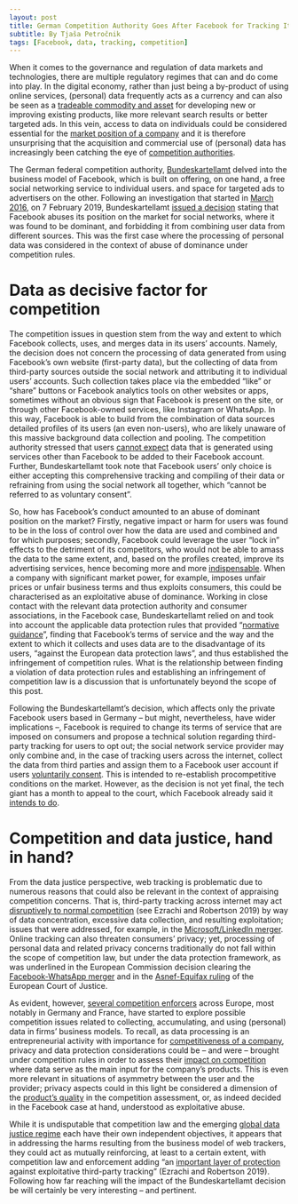 ```yaml
---
layout: post
title: German Competition Authority Goes After Facebook for Tracking Its Users Outside the Social Network
subtitle: By Tjaša Petročnik
tags: [Facebook, data, tracking, competition]
---
```


When it comes to the governance and regulation of data markets and technologies, there are multiple regulatory regimes that can and do come into play. In the digital economy, rather than just being a by-product of using online services, (personal) data frequently acts as a currency and can also be seen as a [tradeable commodity and asset](https://papers.ssrn.com/sol3/papers.cfm?abstract_id=2657732) for developing new or improving existing products, like more relevant search results or better targeted ads. In this vein, access to data on individuals could be considered essential for the [market position of a company](https://www.bundeskartellamt.de/SharedDocs/Publikation/EN/Pressemitteilungen/2019/07_02_2019_Facebook_FAQs.pdf) and it is therefore unsurprising that the acquisition and commercial use of (personal) data has increasingly been catching the eye of [competition authorities](https://www.bundeskartellamt.de/SharedDocs/Publikation/DE/Berichte/Big%20Data%20Papier.pdf).

The German federal competition authority, [Bundeskartellamt](https://www.bundeskartellamt.de/SharedDocs/Meldung/DE/Pressemitteilungen/2019/07_02_2019_Facebook.html?nn=3591568) delved into the business model of Facebook, which is built on offering, on one hand, a free social networking service to individual users. and space for targeted ads to advertisers on the other. Following an investigation that started in [March 2016](https://www.bundeskartellamt.de/SharedDocs/Meldung/EN/Pressemitteilungen/2016/02_03_2016_Facebook.html), on 7 February 2019, Bundeskartellamt [issued a decision](https://www.bundeskartellamt.de/SharedDocs/Meldung/EN/Pressemitteilungen/2019/07_02_2019_Facebook.html) stating that Facebook abuses its position on the market for social networks, where it was found to be dominant, and forbidding it from combining user data from different sources. This was the first case where the processing of personal data was considered in the context of abuse of dominance under competition rules.

# Data as decisive factor for competition
The competition issues in question stem from the way and extent to which Facebook collects, uses, and merges data in its users’ accounts. Namely, the decision does not concern the processing of data generated from using Facebook’s own website (first-party data), but the collecting of data from third-party sources outside the social network and attributing it to individual users’ accounts. Such collection takes place via the embedded “like” or “share” buttons or Facebook analytics tools on other websites or apps, sometimes without an obvious sign that Facebook is present on the site, or through other Facebook-owned services, like Instagram or WhatsApp. In this way, Facebook is able to build from the combination of data sources detailed profiles of its users (an even non-users), who are likely unaware of this massive background data collection and pooling. The competition authority stressed that users [cannot expect](https://www.bundeskartellamt.de/SharedDocs/Meldung/EN/Pressemitteilungen/2017/19_12_2017_Facebook.html) data that is generated using services other than Facebook to be added to their Facebook account. Further, Bundeskartellamt took note that  Facebook users’ only choice is either accepting this comprehensive tracking and compiling of their data or refraining from using the social network all together, which “cannot be referred to as voluntary consent”.

So, how has Facebook’s conduct amounted to an abuse of dominant position on the market? Firstly, negative impact or harm for users was found to be in the loss of control over how the data are used and combined and for which purposes; secondly, Facebook could leverage the user “lock in” effects to the detriment of its competitors, who would not be able to amass the data to the same extent, and, based on the profiles created, improve its advertising services, hence becoming more and more [indispensable](https://www.bundeskartellamt.de/SharedDocs/Publikation/EN/Pressemitteilungen/2019/07_02_2019_Facebook_FAQs.pdf). When a company with significant market power, for example, imposes unfair prices or unfair business terms and thus exploits consumers, this could be characterised as an exploitative abuse of dominance. Working in close contact with the relevant data protection authority and consumer associations, in the Facebook case, Bundeskartellamt relied on and took into account the applicable data protection rules that provided “[normative guidance](https://www.kluwerlawonline.com/abstract.php?area=Journals&id=COLA2017002)”, finding that Facebook’s terms of service and the way and the extent to which it collects and uses data are to the disadvantage of its users, “against the European data protection laws”, and thus established the infringement of competition rules. What is the relationship between finding a violation of data protection rules and establishing an infringement of competition law is a discussion that is unfortunately beyond the scope of this post. 

Following the Bundeskartellamt’s decision, which affects only the private Facebook users based in Germany – but might, nevertheless, have wider implications –, Facebook is required to change its terms of service that are imposed on consumers and propose a technical solution regarding third-party tracking for users to opt out; the social network service provider may only combine and, in the case of tracking users across the internet, collect the data from third parties and assign them to a Facebook user account if users [voluntarily consent](https://www.bundeskartellamt.de/SharedDocs/Publikation/EN/Pressemitteilungen/2019/07_02_2019_Facebook_FAQs.pdf). This is intended to re-establish procompetitive conditions on the market. However, as the decision is not yet final, the tech giant has a month to appeal to the court, which Facebook already said it [intends to do](https://newsroom.fb.com/news/2019/02/bundeskartellamt-order/).

# Competition and data justice, hand in hand?
From the data justice perspective, web tracking is problematic due to numerous reasons that could also be relevant in the context of appraising competition concerns. That is, third-party tracking across internet may act [disruptively to normal competition](https://papers.ssrn.com/sol3/papers.cfm?abstract_id=3272552) (see Ezrachi and Robertson 2019) by way of data concentration, excessive data collection, and resulting exploitation; issues that were addressed, for example, in the [Microsoft/LinkedIn merger](http://ec.europa.eu/competition/mergers/cases/decisions/m8124_1349_5.pdf). Online tracking can also threaten consumers’ privacy; yet, processing of personal data and related privacy concerns traditionally do not fall within the scope of competition law, but under the data protection framework, as was underlined in the European Commission decision clearing the [Facebook-WhatsApp merger](http://ec.europa.eu/competition/mergers/cases/decisions/m7217_20141003_20310_3962132_EN.pdf) and in the [Asnef-Equifax ruling](http://curia.europa.eu/juris/showPdf.jsf;jsessionid=9ea7d0f130d5bea0e088b08f44b3b853d5eb7ffd88fa.e34KaxiLc3eQc40LaxqMbN4Och0Qe0?text=&docid=65421&pageIndex=0&doclang=EN&mode=lst&dir=&occ=first&part=1&cid=236269) of the European Court of Justice. 

As evident, however, [several competition enforcers](https://www.bundeskartellamt.de/SharedDocs/Publikation/EN/Fachartikel/Competition_Law_and_Big_Data_The_enforcers_view.pdf?__blob=publicationFile&v=2) across Europe, most notably in Germany and France, have started to explore possible competition issues related to collecting, accumulating, and using (personal) data in firms’ business models. To recall, as data processing is an entrepreneurial activity with importance for [competitiveness of a company](https://www.bundeskartellamt.de/SharedDocs/Publikation/EN/Diskussions_Hintergrundpapiere/2017/Hintergrundpapier_Facebook.pdf?__blob=publicationFile&v=6), privacy and data protection considerations could be – and were – brought under competition rules in order to assess their [impact on competition](https://www.bundeskartellamt.de/SharedDocs/Publikation/DE/Berichte/Big%20Data%20Papier.pdf?__blob=publicationFile&v=2) where data serve as the main input for the company’s products. This is even more relevant in situations of asymmetry between the user and the provider; privacy aspects could in this light be considered a dimension of the [product’s quality](http://europa.eu/rapid/press-release_IP-16-4284_en.htm) in the competition assessment, or, as indeed decided in the Facebook case at hand, understood as exploitative abuse. 

While it is undisputable that competition law and the emerging [global data justice regime](https://globaldatajustice.org/overview/) each have their own independent objectives, it appears that in addressing the harms resulting from the business model of web trackers, they could act as mutually reinforcing, at least to a certain extent, with competition law and enforcement adding “an [important layer of protection](https://papers.ssrn.com/sol3/papers.cfm?abstract_id=3272552) against exploitative third-party tracking” (Ezrachi and Robertson 2019). Following how far reaching will the impact of the Bundeskartellamt decision be will certainly be very interesting – and pertinent.
